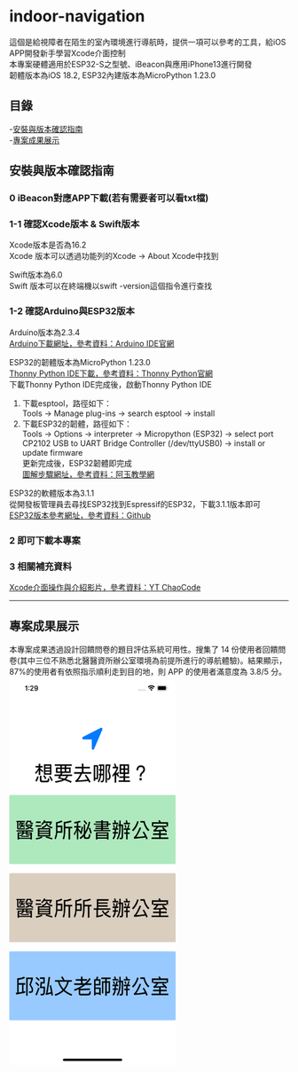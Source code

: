 # indoor-navigation
這個是給視障者在陌生的室內環境進行導航時，提供一項可以參考的工具，給iOS APP開發新手學習Xcode介面控制<br> 
本專案硬體適用於ESP32-S之型號、iBeacon與應用iPhone13進行開發<br>
韌體版本為iOS 18.2, ESP32內建版本為MicroPython 1.23.0

## 目錄
-[安裝與版本確認指南](#安裝與版本確認指南)<br>
-[專案成果展示](#專案成果展示)

## 安裝與版本確認指南
### 0 iBeacon對應APP下載(若有需要者可以看txt檔)

### 1-1 確認Xcode版本 & Swift版本
Xcode版本是否為16.2<br>
Xcode 版本可以透過功能列的Xcode -> About Xcode中找到

Swift版本為6.0<br>
Swift 版本可以在終端機以swift -version這個指令進行查找 

### 1-2 確認Arduino與ESP32版本
Arduino版本為2.3.4<br>
[Arduino下載網址，參考資料：Arduino IDE官網](<https://www.arduino.cc/en/software>)

ESP32的韌體版本為MicroPython 1.23.0<br>
[Thonny Python IDE下載，參考資料：Thonny Python官網](<https://micropython.org/download/esp32/>)<br>
下載Thonny Python IDE完成後，啟動Thonny Python IDE<br> 
1. 下載esptool，路徑如下：<br>
Tools -> Manage plug-ins -> search esptool -> install<br> 
2. 下載ESP32的韌體，路徑如下：<br> 
Tools -> Options -> interpreter -> Micropython (ESP32) -> select port CP2102 USB to UART Bridge Controller (/dev/ttyUSB0) -> install or update firmware<br>
更新完成後，ESP32韌體即完成<br>
[圖解步驟網址，參考資料：阿玉教學網](<https://sites.google.com/site/wenyunotify/05-esp32/05-micropython>)<br>

ESP32的軟體版本為3.1.1<br>
從開發板管理員去尋找ESP32找到Espressif的ESP32，下載3.1.1版本即可<br>
[ESP32版本參考網址，參考資料：Github](<https://github.com/espressif/arduino-esp32>)

### 2 即可下載本專案

### 3 相關補充資料
[Xcode介面操作與介紹影片，參考資料：YT ChaoCode](<https://www.youtube.com/watch?v=JQSkZ908zVo>)
***
## 專案成果展示
本專案成果透過設計回饋問卷的題目評估系統可用性。搜集了 14 份使用者回饋問卷(其中三位不熟悉北醫醫資所辦公室環境為前提所進行的導航體驗)。結果顯示，87%的使用者有依照指示順利走到目的地，則 APP 的使用者滿意度為 3.8/5 分。
<img src="https://github.com/iceshadow2107/indoor-navigation/blob/3b1adcae4e9279c2981a77fbde5b0f1438477569/%E6%89%8B%E6%A9%9F%E4%BB%8B%E9%9D%A2%E6%88%AA%E5%9C%96/%E6%89%8B%E6%A9%9FAPP%E4%BB%8B%E9%9D%A2%E6%88%AA%E5%9C%96%20%E9%A6%96%E9%A0%81.png" alt="首頁" width="300" height="700">




